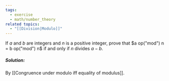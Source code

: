 ```yaml
---
tags:
  - exercise
  - math/number_theory
related topics:
  - "[[Division|Modulo]]"
---
```

If $a$ and $b$ are integers and $n$ is a positive integer, prove that $a op("mod") n = b op("mod") n$ if and only if $n$ divides $a − b$.
##### Solution:
By [[Congruence under modulo iff equality of modulus]].